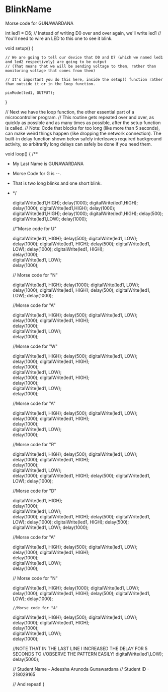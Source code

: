 # BlinkName
Morse code for GUNAWARDANA

int led1 = D6; // Instead of writing D0 over and over again, we'll write led1
// You'll need to wire an LED to this one to see it blink.



void setup() {

    // We are going to tell our device that D0 and D7 (which we named led1 and led2 respectively) are going to be output
    // (That means that we will be sending voltage to them, rather than monitoring voltage that comes from them)

    // It's important you do this here, inside the setup() function rather than outside it or in the loop function.

    pinMode(led1, OUTPUT);
    
}

// Next we have the loop function, the other essential part of a microcontroller program.
// This routine gets repeated over and over, as quickly as possible and as many times as possible, after the setup function is called.
// Note: Code that blocks for too long (like more than 5 seconds), can make weird things happen (like dropping the network connection).  The built-in delay function shown below safely interleaves required background activity, so arbitrarily long delays can safely be done if you need them.

void loop() {
/**
 * My Last Name is GUNAWARDANA
 * Morse Code for G is --.
 * That is two long blinks and one short blink.
 * */

    digitalWrite(led1,HIGH);
    delay(1000);
    digitalWrite(led1,HIGH);
    delay(1000);
    digitalWrite(led1,HIGH);
    delay(1000);
    digitalWrite(led1,HIGH);
    delay(1000);
    digitalWrite(led1,HIGH);
    delay(500);
    digitalWrite(led1,LOW);
    delay(1000);
    
    //"Morse code for U"
    
    digitalWrite(led1, HIGH);
    delay(500);
    digitalWrite(led1, LOW);
    delay(1000);
    digitalWrite(led1, HIGH);
    delay(500);
    digitalWrite(led1, LOW);
    delay(1000); 
    digitalWrite(led1, HIGH);	   
    delay(1000);				
    digitalWrite(led1, LOW);	  
    delay(1000);
    
    
    // Morse code for "N"
    
    digitalWrite(led1, HIGH);
    delay(1000);
    digitalWrite(led1, LOW);
    delay(1000);
    digitalWrite(led1, HIGH);
    delay(500);
    digitalWrite(led1, LOW);
    delay(1000);
    
    //Morse code for "A"
    
    digitalWrite(led1, HIGH);
    delay(500);
    digitalWrite(led1, LOW);
    delay(1000);
    digitalWrite(led1, HIGH);	   
    delay(1000);				
    digitalWrite(led1, LOW);	  
    delay(1000);
    
    //Morse code for "W"
    
    digitalWrite(led1, HIGH);
    delay(500);
    digitalWrite(led1, LOW);
    delay(1000);
    digitalWrite(led1, HIGH);	   
    delay(1000);				
    digitalWrite(led1, LOW);	  
    delay(1000);
    digitalWrite(led1, HIGH);	   
    delay(1000);				
    digitalWrite(led1, LOW);	  
    delay(1000);
    
    //Morse code for "A"
    
    digitalWrite(led1, HIGH);
    delay(500);
    digitalWrite(led1, LOW);
    delay(1000);
    digitalWrite(led1, HIGH);	   
    delay(1000);				
    digitalWrite(led1, LOW);	  
    delay(1000);
    
    //Morse code for "R"
    
    digitalWrite(led1, HIGH);
    delay(500);
    digitalWrite(led1, LOW);
    delay(1000);
    digitalWrite(led1, HIGH);	   
    delay(1000);				
    digitalWrite(led1, LOW);	  
    delay(1000);
    digitalWrite(led1, HIGH);
    delay(500);
    digitalWrite(led1, LOW);
    delay(1000);
    
    //Morse code for "D"
    
    digitalWrite(led1, HIGH);	   
    delay(1000);				
    digitalWrite(led1, LOW);	  
    delay(1000);
    digitalWrite(led1, HIGH);
    delay(500);
    digitalWrite(led1, LOW);
    delay(1000); 
    digitalWrite(led1, HIGH);
    delay(500);
    digitalWrite(led1, LOW);
    delay(1000);
    
     //Morse code for "A"
    
    digitalWrite(led1, HIGH);
    delay(500);
    digitalWrite(led1, LOW);
    delay(1000);
    digitalWrite(led1, HIGH);	   
    delay(1000);				
    digitalWrite(led1, LOW);	  
    delay(1000);
    
    
      // Morse code for "N"
    
    digitalWrite(led1, HIGH);
    delay(1000);
    digitalWrite(led1, LOW);
    delay(1000);
    digitalWrite(led1, HIGH);
    delay(500);
    digitalWrite(led1, LOW);
    delay(1000);
    
       //Morse code for "A"
    
    digitalWrite(led1, HIGH);
    delay(500);
    digitalWrite(led1, LOW);
    delay(1000);
    digitalWrite(led1, HIGH);	   
    delay(1000);				
    digitalWrite(led1, LOW);	  
    delay(1000);
    
    
    
   //NOTE THAT IN THE LAST LINE I INCREASED THE DELAY FOR 5 SECONDS TO 
   //OBSERVE THE PATTERN EASILY!
    digitalWrite(led1,LOW);
    delay(5000);
    
   // Student Name - Adeesha Arunoda Gunawardana
   // Student ID - 218029165
    
    
    
    
            
    
    

    

    // And repeat!
}
